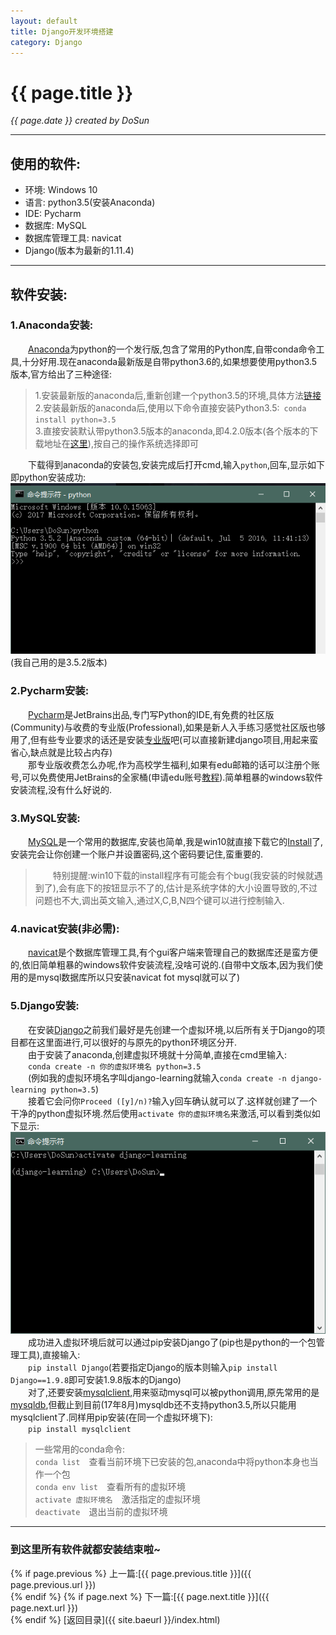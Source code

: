 ```yaml
---
layout: default
title: Django开发环境搭建
category: Django
---
```

# {{ page.title }}  
*{{ page.date }} created by DoSun*  

---
## 使用的软件:  
* 环境: Windows 10
* 语言: python3.5(安装Anaconda)
* IDE: Pycharm
* 数据库: MySQL
* 数据库管理工具: navicat
* Django(版本为最新的1.11.4)  

---  

## 软件安装:  

### 1.Anaconda安装:  

&emsp;&emsp;[Anaconda][ana]为python的一个发行版,包含了常用的Python库,自带conda命令工具,十分好用.现在anaconda最新版是自带python3.6的,如果想要使用python3.5版本,官方给出了三种途径:  

>1.安装最新版的anaconda后,重新创建一个python3.5的环境,具体方法[链接][py3env]  
>2.安装最新版的anaconda后,使用以下命令直接安装Python3.5:&ensp;`conda install python=3.5`  
>3.直接安装默认带python3.5版本的anaconda,即4.2.0版本(各个版本的下载地址在[这里][download_ana]),按自己的操作系统选择即可  

&emsp;&emsp;下载得到anaconda的安装包,安装完成后打开cmd,输入`python`,回车,显示如下即python安装成功:  
![python安装测试][img_1]  
(我自己用的是3.5.2版本)  

### 2.Pycharm安装:  

&emsp;&emsp;[Pycharm][pycharm]是JetBrains出品,专门写Python的IDE,有免费的社区版(Community)与收费的专业版(Professional),如果是新人入手练习感觉社区版也够用了,但有些专业要求的话还是安装[专业版][pro_ver]吧(可以直接新建django项目,用起来蛮省心,缺点就是比较占内存)  
&emsp;&emsp;那专业版收费怎么办呢,作为高校学生福利,如果有edu邮箱的话可以注册个账号,可以免费使用JetBrains的全家桶(申请edu账号[教程][edu]).简单粗暴的windows软件安装流程,没有什么好说的.

### 3.MySQL安装:  

&emsp;&emsp;[MySQL][mysql]是一个常用的数据库,安装也简单,我是win10就直接下载它的[Install][mysql_install]了,安装完会让你创建一个账户并设置密码,这个密码要记住,蛮重要的.  
>&emsp;&emsp;特别提醒:win10下载的install程序有可能会有个bug(我安装的时候就遇到了),会有底下的按钮显示不了的,估计是系统字体的大小设置导致的,不过问题也不大,调出英文输入,通过X,C,B,N四个键可以进行控制输入.  

### 4.navicat安装(非必需):  

&emsp;&emsp;[navicat][navicat]是个数据库管理工具,有个gui客户端来管理自己的数据库还是蛮方便的,依旧简单粗暴的windows软件安装流程,没啥可说的.(自带中文版本,因为我们使用的是mysql数据库所以只安装navicat fot mysql就可以了)  

### 5.Django安装:  

&emsp;&emsp;在安装[Django][django]之前我们最好是先创建一个虚拟环境,以后所有关于Django的项目都在这里面进行,可以很好的与原先的python环境区分开.  
&emsp;&emsp;由于安装了anaconda,创建虚拟环境就十分简单,直接在cmd里输入:  
&emsp;&emsp;`conda create -n 你的虚拟环境名 python=3.5`  
&emsp;&emsp;(例如我的虚拟环境名字叫django-learning就输入`conda create -n django-learning python=3.5`)  
&emsp;&emsp;接着它会问你`Proceed ([y]/n)?`输入y回车确认就可以了.这样就创建了一个干净的python虚拟环境.然后使用`activate 你的虚拟环境名`来激活,可以看到类似如下显示:  
![进入虚拟环境][img_2]  
&emsp;&emsp;成功进入虚拟环境后就可以通过pip安装Django了(pip也是python的一个包管理工具),直接输入:  
&emsp;&emsp;`pip install Django`(若要指定Django的版本则输入`pip install Django==1.9.8`即可安装1.9.8版本的Django)  
&emsp;&emsp;对了,还要安装[mysqlclient][mysqlclient],用来驱动mysql可以被python调用,原先常用的是[mysqldb][mysqldb],但截止到目前(17年8月)mysqldb还不支持python3.5,所以只能用mysqlclient了.同样用pip安装(在同一个虚拟环境下):  
&emsp;&emsp;`pip install mysqlclient`

>一些常用的conda命令:  
>`conda list`&emsp;查看当前环境下已安装的包,anaconda中将python本身也当作一个包  
>`conda env list`&emsp;查看所有的虚拟环境  
>`activate 虚拟环境名`&emsp;激活指定的虚拟环境  
>`deactivate`&emsp;退出当前的虚拟环境  

---
### 到这里所有软件就都安装结束啦~  
{% if page.previous %}
上一篇:[{{ page.previous.title }}]({{ page.previous.url }})  
{% endif %}
{% if page.next %}
下一篇:[{{ page.next.title }}]({{ page.next.url }})  
{% endif %}
[返回目录]({{ site.baeurl }}/index.html)  


[ana]: https://www.continuum.io/downloads "anaconda官网"
[py3env]: https://conda.io/docs/py2or3.html "anaconda创建python环境"  
[download_ana]: https://repo.continuum.io/archive/ "anaconda各个版本下载地址"  
[pycharm]: https://www.jetbrains.com/pycharm/ "Pycharm官网"  
[pro_ver]: https://www.jetbrains.com/pycharm/download/#section=windows "Pycharm下载"
[edu]: null "有时间再写"
[mysql]: https://www.mysql.com/ "MySQL官网"
[navicat]: https://www.navicat.com/en/products/navicat-for-mysql "navicat"
[mysql_install]: https://dev.mysql.com/downloads/installer/ "MySQL Install"  
[mysqlclient]: https://pypi.python.org/pypi/mysqlclient "mysqlclient"  
[mysqldb]: http://mysql-python.sourceforge.net/MySQLdb.html "mysqldb"
[django]: https://www.djangoproject.com/ "django官网"  

[img_1]: /assets/article_img/2017-08-11/python_test.png "python测试截图"
[img_2]: /assets/article_img/2017-08-11/env.jpg "进入虚拟环境"